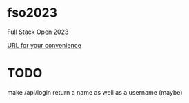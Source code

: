 # fso2023
Full Stack Open 2023

[URL for your convenience](https://fullstackopen.com/en/part5/login_in_frontend)

# TODO
make /api/login return a name as well as a username (maybe)
